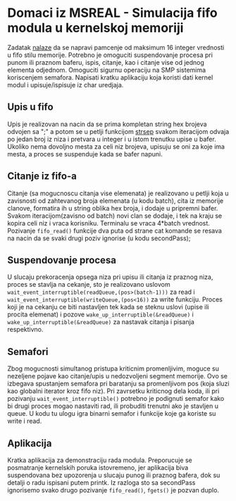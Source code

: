 # Domaci iz MSREAL - Simulacija fifo modula u kernelskoj memoriji
  Zadatak [nalaze](http://www.elektronika.ftn.uns.ac.rs/mikroracunarski-sistemi-za-rad-u-realnom-vremenu/wp-content/uploads/sites/99/2018/03/Doma%C4%87i-zadatak.pdf) da se napravi pamcenje od maksimum 16 integer vrednosti u fifo stilu memorije. Potrebno je omoguciti suspendovanje procesa pri punom ili praznom baferu, ispis, citanje, kao i citanje vise od jednog elementa odjednom. Omoguciti sigurnu operaciju na SMP sistemima koriscenjem semafora. Napisati kratku aplikaciju koja koristi dati kernel modul i upisuje/ispisuje iz char uredjaja.
## Upis u fifo
  Upis je realizovan na nacin da se prima kompletan string hex brojeva odvojen sa ";" a potom se u petlji funkcijom [strsep](https://www.kernel.org/doc/htmldocs/kernel-api/API-strsep.html) svakom iteracijom odvaja po jedan broj iz niza i pretvara u integer i u istom trenutku upise u bafer. Ukoliko nema dovoljno mesta za celi niz brojeva, upisuju se oni za koje ima mesta, a proces se suspenduje kada se bafer napuni.
## Citanje iz fifo-a
  Citanje (sa mogucnoscu citanja vise elemenata) je realizovano u petlji koja u zavisnosti od zahtevanog broja elemenata (u kodu batch), cita iz memorije clanove, formatira ih u string oblika hex broja, i dodaje u pripremni bafer. Svakom iteracijom(zavisno od batch) novi clan se dodaje, i tek na kraju se kopira celi niz i vraca korisniku. Terminalu se vraca 4*batch vrednost. Pozivanje `fifo_read()` funkcije dva puta od strane cat komande se resava na nacin da se svaki drugi poziv ignorise (u kodu secondPass);
## Suspendovanje procesa
  U slucaju prekoracenja opsega niza pri upisu ili citanja iz praznog niza, proces se stavlja na cekanje, sto je realizovano uslovom `wait_event_interruptible(readQueue,(pos>(batch-1)))` za read i `wait_event_interruptible(writeQueue,(pos<16))` za write funkciju. Proces koji je na cekanju ce biti nastavljen tek kada se steknu uslovi (upise ili procita elemenat) i pozove `wake_up_interruptible(&readQueue)` i `wake_up_interruptible(&readQueue)` za nastavak citanja i pisanja respektivno.
## Semafori
  Zbog mogucnosti simultanog pristupa kriticnim promenljivim, moguce su nezeljene pojave kao citanje/upis u nedozvoljeni segment memorije. Ovo se izbegava spustanjem semafora pri baratanju sa promenljivom pos (koja sluzi kao globalni iterator kroz fifo niz). Pri zavrsetku kriticnog dela koda, ili pri pozivanju `wait_event_interruptible()` potrebno je podignuti semafor kako bi drugi proces mogao nastaviti rad, ili probuditi trenutni ako je stavljen u queue. U kodu tu ulogu igra binarni semafor i funkcije koje ga koriste su write i read.
## Aplikacija
  Kratka aplikacija za demonstraciju rada modula. Preporucuje se posmatranje kernelskih poruka istovremeno, jer aplikacija biva suspendovana bez upozorenja u slucaju punog ili praznog bafera, dok su detalji o radu ispisani putem printk. Iz razloga sto sa secondPass ignorisemo svako drugo pozivanje `fifo_read()`, `fgets()` je pozvan duplo.

